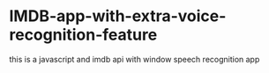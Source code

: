 # IMDB-app-with-extra-voice-recognition-feature
this is a javascript and imdb api with window speech recognition app
